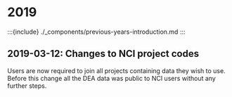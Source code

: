 # 2019

:::{include} ./_components/previous-years-introduction.md
:::

## 2019-03-12: Changes to NCI project codes

Users are now required to join all projects containing data they wish to use. Before this change
all the DEA data was public to NCI users without any further steps.
